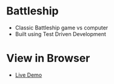# Battleship

- Classic Battleship game vs computer
- Built using Test Driven Development

# View in Browser

- [Live Demo](https://leinierperez.github.io/battleship/)
